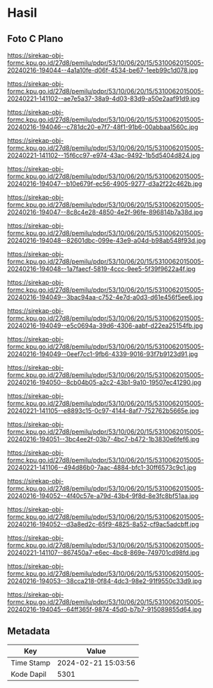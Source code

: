 # Hasil

## Foto C Plano

https://sirekap-obj-formc.kpu.go.id/27d8/pemilu/pdpr/53/10/06/20/15/5310062015005-20240216-194044--4a1a10fe-d06f-4534-be67-1eeb99c1d078.jpg

https://sirekap-obj-formc.kpu.go.id/27d8/pemilu/pdpr/53/10/06/20/15/5310062015005-20240221-141102--ae7e5a37-38a9-4d03-83d9-a50e2aaf91d9.jpg

https://sirekap-obj-formc.kpu.go.id/27d8/pemilu/pdpr/53/10/06/20/15/5310062015005-20240216-194046--c781dc20-e7f7-48f1-91b6-00abbaa1560c.jpg

https://sirekap-obj-formc.kpu.go.id/27d8/pemilu/pdpr/53/10/06/20/15/5310062015005-20240221-141102--15f6cc97-e974-43ac-9492-1b5d5404d824.jpg

https://sirekap-obj-formc.kpu.go.id/27d8/pemilu/pdpr/53/10/06/20/15/5310062015005-20240216-194047--b10e679f-ec56-4905-9277-d3a2f22c462b.jpg

https://sirekap-obj-formc.kpu.go.id/27d8/pemilu/pdpr/53/10/06/20/15/5310062015005-20240216-194047--8c8c4e28-4850-4e2f-96fe-896814b7a38d.jpg

https://sirekap-obj-formc.kpu.go.id/27d8/pemilu/pdpr/53/10/06/20/15/5310062015005-20240216-194048--82601dbc-099e-43e9-a04d-b98ab548f93d.jpg

https://sirekap-obj-formc.kpu.go.id/27d8/pemilu/pdpr/53/10/06/20/15/5310062015005-20240216-194048--1a7faecf-5819-4ccc-9ee5-5f39f9622a4f.jpg

https://sirekap-obj-formc.kpu.go.id/27d8/pemilu/pdpr/53/10/06/20/15/5310062015005-20240216-194049--3bac94aa-c752-4e7d-a0d3-d61e456f5ee6.jpg

https://sirekap-obj-formc.kpu.go.id/27d8/pemilu/pdpr/53/10/06/20/15/5310062015005-20240216-194049--e5c0694a-39d6-4306-aabf-d22ea25154fb.jpg

https://sirekap-obj-formc.kpu.go.id/27d8/pemilu/pdpr/53/10/06/20/15/5310062015005-20240216-194049--0eef7cc1-9fb6-4339-9016-93f7b9123d91.jpg

https://sirekap-obj-formc.kpu.go.id/27d8/pemilu/pdpr/53/10/06/20/15/5310062015005-20240216-194050--8cb04b05-a2c2-43b1-9a10-19507ec41290.jpg

https://sirekap-obj-formc.kpu.go.id/27d8/pemilu/pdpr/53/10/06/20/15/5310062015005-20240221-141105--e8893c15-0c97-4144-8af7-752762b5665e.jpg

https://sirekap-obj-formc.kpu.go.id/27d8/pemilu/pdpr/53/10/06/20/15/5310062015005-20240216-194051--3bc4ee2f-03b7-4bc7-b472-1b3830e6fef6.jpg

https://sirekap-obj-formc.kpu.go.id/27d8/pemilu/pdpr/53/10/06/20/15/5310062015005-20240221-141106--494d86b0-7aac-4884-bfc1-30ff6573c9c1.jpg

https://sirekap-obj-formc.kpu.go.id/27d8/pemilu/pdpr/53/10/06/20/15/5310062015005-20240216-194052--4f40c57e-a79d-43b4-9f8d-8e3fc8bf51aa.jpg

https://sirekap-obj-formc.kpu.go.id/27d8/pemilu/pdpr/53/10/06/20/15/5310062015005-20240216-194052--d3a8ed2c-65f9-4825-8a52-cf9ac5adcbff.jpg

https://sirekap-obj-formc.kpu.go.id/27d8/pemilu/pdpr/53/10/06/20/15/5310062015005-20240221-141107--867450a7-e6ec-4bc8-869e-749701cd98fd.jpg

https://sirekap-obj-formc.kpu.go.id/27d8/pemilu/pdpr/53/10/06/20/15/5310062015005-20240216-194053--38cca218-0f84-4dc3-98e2-91f9550c33d9.jpg

https://sirekap-obj-formc.kpu.go.id/27d8/pemilu/pdpr/53/10/06/20/15/5310062015005-20240216-194045--64ff365f-9874-45d0-b7b7-915089855d64.jpg


## Metadata

| Key        | Value               |
| ---------- | ------------------- |
| Time Stamp | 2024-02-21 15:03:56 |
| Kode Dapil | 5301                |



